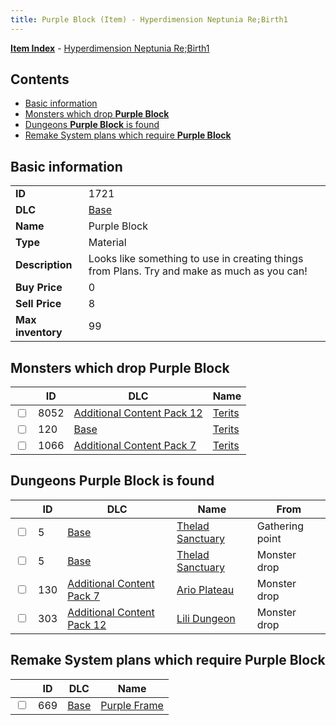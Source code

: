 ```yaml
---
title: Purple Block (Item) - Hyperdimension Neptunia Re;Birth1
---
```


[**Item Index**](/neptunia/rb1/item/index.html) - [Hyperdimension Neptunia Re;Birth1](/neptunia/rb1)

## Contents

- [Basic information](#basic-information)
- [Monsters which drop **Purple Block**](#monsters-which-drop-purple-block)
- [Dungeons **Purple Block** is found](#dungeons-purple-block-is-found)
- [Remake System plans which require **Purple Block**](#remake-system-plans-which-require-purple-block)

## Basic information

|   |   |
| -- | -- |
| **ID** | 1721 |
| **DLC** | [Base](/neptunia/rb1/dlc/1-base.html) |
| **Name** | Purple Block |
| **Type** | Material |
| **Description** | Looks like something to use in creating things from Plans. Try and make as much as you can! |
| **Buy Price** | 0 |
| **Sell Price** | 8 |
| **Max inventory** | 99 |


## Monsters which drop **Purple Block**

|    | ID | DLC | Name |
| -- | -- | --- | ---- |
| <input type="checkbox" id="rb1-monster-21-8052" class="trackbox" /> | 8052 | [Additional Content Pack 12](/neptunia/rb1/dlc/21-pack12.html) | [Terits](/neptunia/rb1/monster/21-8052-terits.html) |
| <input type="checkbox" id="rb1-monster-1-120" class="trackbox" /> | 120 | [Base](/neptunia/rb1/dlc/1-base.html) | [Terits](/neptunia/rb1/monster/1-120-terits.html) |
| <input type="checkbox" id="rb1-monster-16-1066" class="trackbox" /> | 1066 | [Additional Content Pack 7](/neptunia/rb1/dlc/16-pack7.html) | [Terits](/neptunia/rb1/monster/16-1066-terits.html) |


## Dungeons **Purple Block** is found

|    | ID | DLC | Name | From |
| -- | -- | --- | ---- | ---- |
| <input type="checkbox" id="rb1-dungeon-1-5" class="trackbox" /> | 5 | [Base](/neptunia/rb1/dlc/1-base.html) | [Thelad Sanctuary](/neptunia/rb1/dungeon/1-5-thelad-sanctuary.html) | Gathering point |
| <input type="checkbox" id="rb1-dungeon-1-5" class="trackbox" /> | 5 | [Base](/neptunia/rb1/dlc/1-base.html) | [Thelad Sanctuary](/neptunia/rb1/dungeon/1-5-thelad-sanctuary.html) | Monster drop |
| <input type="checkbox" id="rb1-dungeon-16-130" class="trackbox" /> | 130 | [Additional Content Pack 7](/neptunia/rb1/dlc/16-pack7.html) | [Ario Plateau](/neptunia/rb1/dungeon/16-130-ario-plateau.html) | Monster drop |
| <input type="checkbox" id="rb1-dungeon-21-303" class="trackbox" /> | 303 | [Additional Content Pack 12](/neptunia/rb1/dlc/21-pack12.html) | [Lili Dungeon](/neptunia/rb1/dungeon/21-303-lili-dungeon.html) | Monster drop |


## Remake System plans which require **Purple Block**

|    | ID | DLC | Name |
| -- | -- | --- | ---- |
| <input type="checkbox" id="rb1-quest-1-669" class="trackbox" /> | 669 | [Base](/neptunia/rb1/dlc/1-base.html) | [Purple Frame](/neptunia/rb1/quest/1-669-purple-frame.html) |
